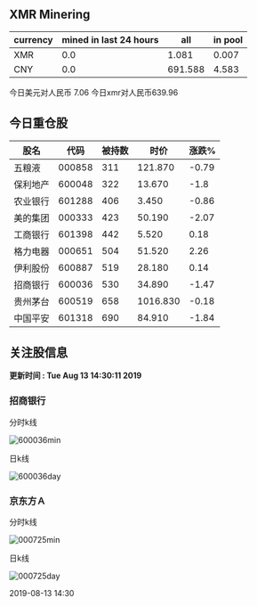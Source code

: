 ## XMR Minering

|currency|mined in last 24 hours|all|in pool|
|---|---|---|---|
|XMR|0.0|1.081|0.007|
|CNY|0.0|691.588|4.583|

今日美元对人民币 7.06	今日xmr对人民币639.96


## 今日重仓股 

|股名|代码|被持数|时价|涨跌%|
|---|---|---|---|---|
|五粮液|000858|311|121.870|-0.79|
|保利地产|600048|322|13.670|-1.8|
|农业银行|601288|406|3.450|-0.86|
|美的集团|000333|423|50.190|-2.07|
|工商银行|601398|442|5.520|0.18|
|格力电器|000651|504|51.520|2.26|
|伊利股份|600887|519|28.180|0.14|
|招商银行|600036|530|34.890|-1.47|
|贵州茅台|600519|658|1016.830|-0.18|
|中国平安|601318|690|84.910|-1.84|

## 关注股信息
**更新时间 : Tue Aug 13 14:30:11 2019**
### 招商银行 
分时k线

![600036min](http://image.sinajs.cn/newchart/min/n/sh600036.gif)

日k线

![600036day](http://image.sinajs.cn/newchart/daily/n/sh600036.gif)

### 京东方Ａ 
分时k线

![000725min](http://image.sinajs.cn/newchart/min/n/sz000725.gif)

日k线

![000725day](http://image.sinajs.cn/newchart/daily/n/sz000725.gif)

2019-08-13 14:30